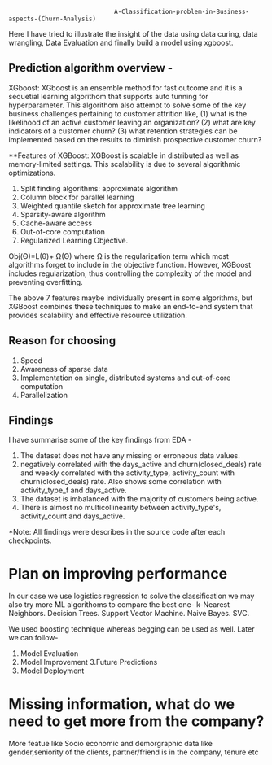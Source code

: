                                  A-Classification-problem-in-Business-aspects-(Churn-Analysis)
Here I have tried to illustrate the insight of the data using data curing, data wrangling, Data Evaluation and finally build a model using xgboost.


## Prediction algorithm overview -
XGboost:
XGboost is an ensemble method for fast outcome and it is a sequetial learning algorithom that supports auto tunning for hyperparameter.
This algorithom also attempt to solve some of the key business challenges pertaining to customer attrition like, 
(1) what is the likelihood of an active customer leaving an organization? 
(2) what are key indicators of a customer churn? 
(3) what retention strategies can be implemented based on the results to diminish prospective customer churn?

**Features of XGBoost:
 XGBoost is scalable in distributed as well as memory-limited settings. This scalability is due to several algorithmic optimizations.

1. Split finding algorithms: approximate algorithm
2. Column block for parallel learning
3. Weighted quantile sketch for approximate tree learning
4. Sparsity-aware algorithm
5. Cache-aware access
6. Out-of-core computation
7. Regularized Learning Objective.

Obj(Θ)=L(θ)+ Ω(Θ)
where Ω is the regularization term which most algorithms forget to include in the objective function. However, XGBoost includes regularization, thus controlling the complexity of the model and preventing overfitting.

The above 7 features maybe individually present in some algorithms, but XGBoost combines these techniques to make an end-to-end system that provides scalability and effective resource utilization.

## Reason for choosing
1. Speed
2. Awareness of sparse data
3. Implementation on single, distributed systems and out-of-core computation
4. Parallelization

## Findings
I have summarise some of the key findings from EDA -
1. The dataset does not have any missing or erroneous data values.
2. negatively correlated with the days_active and churn(closed_deals) rate 
   and weekly correlated with the activity_type, activity_count with churn(closed_deals) rate. 
   Also shows some correlation with activity_type_f and days_active.
3. The dataset is imbalanced with the majority of customers being active.
4. There is almost no multicollinearity between activity_type's, activity_count and days_active.

*Note: All findings were describes in the source code after each checkpoints. 

# Plan on improving performance
In our case we use logistics regression to solve the classification we may also try more ML algorithoms to compare the best one-
k-Nearest Neighbors.
Decision Trees.
Support Vector Machine.
Naive Bayes.
SVC.

We used boosting technique whereas begging can be used as well. Later we can follow-  
1. Model Evaluation
2. Model Improvement
3.Future Predictions
4. Model Deployment


# Missing information, what do we need to get more from the company?
More featue like Socio economic and demorgraphic data like gender,seniority of the clients, partner/friend is in the company, tenure etc
